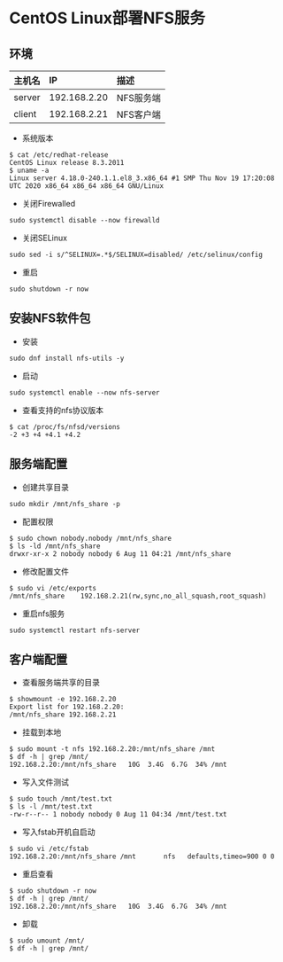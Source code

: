 # CentOS Linux部署NFS服务

## 环境

|主机名|IP|描述|
|:--|:--|:--|
|server|192.168.2.20|NFS服务端|
|client|192.168.2.21|NFS客户端|

- 系统版本

```
$ cat /etc/redhat-release
CentOS Linux release 8.3.2011
$ uname -a
Linux server 4.18.0-240.1.1.el8_3.x86_64 #1 SMP Thu Nov 19 17:20:08 UTC 2020 x86_64 x86_64 x86_64 GNU/Linux

```

- 关闭Firewalled

```
sudo systemctl disable --now firewalld

```

- 关闭SELinux

```
sudo sed -i s/^SELINUX=.*$/SELINUX=disabled/ /etc/selinux/config

```

- 重启

```
sudo shutdown -r now

```

## 安装NFS软件包

- 安装

```
sudo dnf install nfs-utils -y

```

- 启动

```
sudo systemctl enable --now nfs-server

```

- 查看支持的nfs协议版本

```
$ cat /proc/fs/nfsd/versions
-2 +3 +4 +4.1 +4.2

```

## 服务端配置

- 创建共享目录

```
sudo mkdir /mnt/nfs_share -p

```

- 配置权限

```
$ sudo chown nobody.nobody /mnt/nfs_share
$ ls -ld /mnt/nfs_share
drwxr-xr-x 2 nobody nobody 6 Aug 11 04:21 /mnt/nfs_share

```

- 修改配置文件

```
$ sudo vi /etc/exports
/mnt/nfs_share    192.168.2.21(rw,sync,no_all_squash,root_squash)

```

- 重启nfs服务

```
sudo systemctl restart nfs-server

```

## 客户端配置

- 查看服务端共享的目录

```
$ showmount -e 192.168.2.20
Export list for 192.168.2.20:
/mnt/nfs_share 192.168.2.21

```

- 挂载到本地

```
$ sudo mount -t nfs 192.168.2.20:/mnt/nfs_share /mnt
$ df -h | grep /mnt/
192.168.2.20:/mnt/nfs_share   10G  3.4G  6.7G  34% /mnt

```

- 写入文件测试

```
$ sudo touch /mnt/test.txt
$ ls -l /mnt/test.txt
-rw-r--r-- 1 nobody nobody 0 Aug 11 04:34 /mnt/test.txt

```

- 写入fstab开机自启动

```
$ sudo vi /etc/fstab
192.168.2.20:/mnt/nfs_share /mnt       nfs   defaults,timeo=900	0 0

```

- 重启查看

```
$ sudo shutdown -r now
$ df -h | grep /mnt/
192.168.2.20:/mnt/nfs_share   10G  3.4G  6.7G  34% /mnt

```

- 卸载

```
$ sudo umount /mnt/
$ df -h | grep /mnt/

```